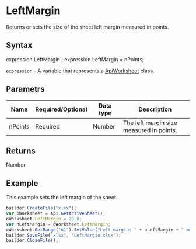# LeftMargin

Returns or sets the size of the sheet left margin measured in points.

## Syntax

expression.LeftMargin &#124; expression.LeftMargin = nPoints;

`expression` - A variable that represents a [ApiWorksheet](../ApiWorksheet.md) class.

## Parametrs

| **Name** | **Required/Optional** | **Data type** | **Description** |
| ------------- | ------------- | ------------- | ------------- |
| nPoints | Required | Number | The left margin size measured in points. |

## Returns

Number

## Example

This example sets the left margin of the sheet.

```javascript
builder.CreateFile("xlsx");
var oWorksheet = Api.GetActiveSheet();
oWorksheet.LeftMargin = 20.8;
var nLeftMargin = oWorksheet.LeftMargin;
oWorksheet.GetRange("A1").SetValue("Left margin: " + nLeftMargin + " mm");
builder.SaveFile("xlsx", "LeftMargin.xlsx");
builder.CloseFile();
```